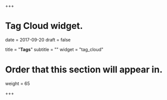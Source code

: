 +++
# Tag Cloud widget.

date = 2017-09-20
draft = false

title = "**Tags**"
subtitle = ""
widget = "tag_cloud"

# Order that this section will appear in.
weight = 65

+++
